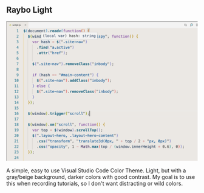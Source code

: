 ## Raybo Light

![screenshot](./screenshot.png)

A simple, easy to use Visual Studio Code Color Theme. Light, but with a gray/beige background, darker colors with good contrast. My goal is to use this when recording tutorials, so I don't want distracting or wild colors.
